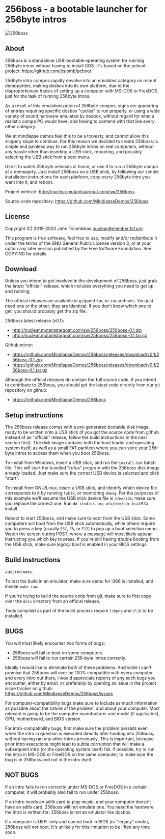 256boss - a bootable launcher for 256byte intros
================================================

![256boss](http://nuclear.mutantstargoat.com/sw/256boss/img/256boss_shot-thumb.png)

About
-----
256boss is a standalone USB-bootable operating system for running 256byte intros
without having to install DOS. It's based on the pcboot project:
https://github.com/jtsiomb/pcboot

256byte intro compos rapidly devolve into an emulated category on recent
demoparties, making dosbox into its own platform, due to the disproportionate
hassle of setting up a computer with MS-DOS or FreeDOS, just for the task of
running 256byte intros.

As a result of this emulationization of 256byte compos, signs are appearing of
entries requiring specific dosbox "cycles" to run properly, or using a wide
variety of sound hardware emulated by dosbox, without regard for what a
realistic compo PC would have, and having to contend with that like every other
category.

We at mindlapse demos feel this to be a travesty, and cannot allow this slippery
slope to continue. For this reason we decided to create 256boss: a simple and
painless way to run 256byte intros on real computers, without any hassle other
than inserting a USB stick, rebooting, and possibly selecting the USB stick from
a boot menu.

Use it to watch 256byte releases at home, or use it to run a 256byte compo at a
demoparty. Just install 256boss on a USB stick, by following our simple
installation instructions for each platform, copy every 256byte intro you
want into it, and reboot.

Project website: http://nuclear.mutantstargoat.com/sw/256boss

Source code repository: https://github.com/MindlapseDemos/256boss

License
-------
Copyright (C) 2019-2020 John Tsiombikas <nuclear@member.fsf.org>

This program is free software, feel free to use, modify and/or redistribute it
under the terms of the GNU General Public License version 3, or at your option
any later version published by the Free Software Foundation. See COPYING for
details.

Download
--------
Unless you intend to get involved in the development of 256boss, just grab the
latest "official" release, which includes everything you need to get up and
running.

The official releases are available in gzipped-tar, or zip archives. You just
need one or the other; they are identical. If you don't know which one to get,
you should probably get the zip file.

256boss latest release (v0.1):
  - http://nuclear.mutantstargoat.com/sw/256boss/256boss-0.1.zip
  - http://nuclear.mutantstargoat.com/sw/256boss/256boss-0.1.tar.gz

Github mirror:
  - https://github.com/MindlapseDemos/256boss/releases/download/v0.1/256boss-0.1.zip
  - https://github.com/MindlapseDemos/256boss/releases/download/v0.1/256boss-0.1.tar.gz

Although the official releases do contain the full source code, if you intend to
contribute to 256boss, you should get the latest code directly from our git
repository on github:
  - https://github.com/MindlapseDemos/256boss

Setup instructions
------------------
The 256boss release comes with a pre-generated bootable disk image, ready to be
written onto a USB stick (if you got the source code from github instead of an
"official" release, follow the build instructions in the next section first).
The disk image contains both the boot loader and operating system itself, as well as
a small FAT partition where you can store your 256-byte intros to access them
when you boot 256boss.

To install from Windows, insert a USB stick, and run the `install.bat` batch
file. This will start the bundled "rufus" program with the 256boss disk image
already loaded. Just make sure the correct USB device is selected and click
"start".

To install from GNU/Linux, insert a USB stick, and identify which device file
corresponds to it by running `lsblk`, or monitoring `dmesg`.  For the purposes
of this example we'll assume the USB stick device file is `/dev/sdc`; make sure
you replace the correct one. Run `dd if=disk.img of=/dev/sdc bs=1M` to install.

Reboot to start 256boss, and make sure to boot from the USB stick. Some
computers will boot from the USB stick automatically, while others require you
to press a key (usually `ESC`, `F8`, or `F12`) to pop up a boot selection menu.
Watch the screen during POST, where a message will most likely appear
instructing you which key to press. If you're still having trouble booting from
the USB stick, make sure *legacy boot* is enabled in your BIOS settings.

Build instructions
------------------
Just run `make`.

To test the build in an emulator, make sure qemu for i386 is installed, and
invoke `make run`.

If you're trying to build the source code from git, make sure to first copy over
the `data` directory from an official release.

Tools compiled as part of the build process require `libpng` and `zlib` to be
installed.

BUGS
----
You will most likely encounter two forms of bugs:
  - 256boss will fail to boot on some computers.
  - 256boss will fail to run certain 256-byte intros correctly.

Ideally I would like to eliminate both of these problems. And while I can't
promise that 256boss will ever be 100% compatible with every computer and every
intro out there, I would appreciate reports of any such bugs you encounter,
either by email, or preferably by opening an issue in the project issue tracker
on github: https://github.com/MindlapseDemos/256boss/issues

For computer-compatibility bugs make sure to include as much information as
possible about the nature of the problem, and about your computer. Most relevant
is going to be the computer manufacturer and model (if applicable), CPU,
motherboard, and BIOS version.

For intro-compatibility bugs, first make sure the problem persists even when the
intro in question is executed directly after booting into 256boss, without
having ran any other intros previously. This is important, because prior intro
executions might lead to subtle corruption that will make a subsequent intro (or
the operating system itself) fail. If possible, try to run the intro in MS-DOS
or FreeDOS on the same computer, to make sure the bug is in 256boss and not in
the intro itself.

NOT BUGS
--------
If an intro fails to run correctly under MS-DOS or FreeDOS in a certain
computer, it will probably also fail to run under 256boss.

If an intro needs an adlib card to play music, and your computer doesn't have an
adlib card, 256boss will not emulate one. You need the hardware the intro is
written for; 256boss is not an emulator like dosbox.

If a computer is UEFI-only and cannot boot in BIOS (or "legacy" mode), 256boss
will not boot. It's unlikely for this limitation to be lifted any time soon.
